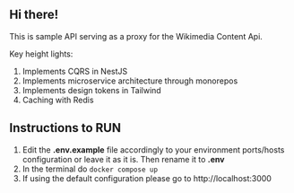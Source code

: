 ## Hi there!

This is sample API serving as a proxy for the Wikimedia Content Api.

Key height lights:

1. Implements CQRS in NestJS
1. Implements microservice architecture through monorepos 
1. Implements design tokens in Tailwind
1. Caching with Redis

## Instructions to RUN

1. Edit the **.env.example** file accordingly to your environment ports/hosts configuration or leave it as it is. Then rename it to **.env**
1. In the terminal do `docker compose up`
1. If using the default configuration please go to http://localhost:3000